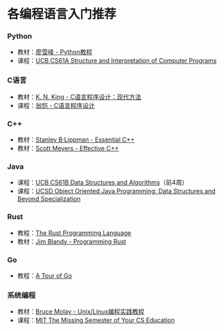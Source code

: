 # 各编程语言入门推荐

### Python

* 教材：[廖雪峰 - Python教程](https://www.liaoxuefeng.com/wiki/1016959663602400)
* 课程：[UCB CS61A Structure and Interpretation of Computer Programs](https://csdiy.wiki/%E7%BC%96%E7%A8%8B%E5%85%A5%E9%97%A8/Python/CS61A/)

### C语言

* 教材：[K. N. King - C语言程序设计：现代方法](https://book.douban.com/subject/4279678/)
* 课程：[翁恺 - C语言程序设计](https://www.bilibili.com/video/BV1dr4y1n7vA)

### C++

* 教材：[Stanley B·Lippman - Essential C++](https://book.douban.com/subject/24868427/)
* 教材：[Scott Meyers - Effective C++](https://book.douban.com/subject/5387403/)

### Java

* 课程：[UCB CS61B Data Structures and Algorithms](https://csdiy.wiki/%E6%95%B0%E6%8D%AE%E7%BB%93%E6%9E%84%E4%B8%8E%E7%AE%97%E6%B3%95/CS61B/#\_1)（前4周）&#x20;
* 课程：[UCSD Object Oriented Java Programming: Data Structures and Beyond Specialization](https://www.coursera.org/specializations/java-object-oriented#courses)

### Rust

* 教程：[The Rust Programming Language](https://doc.rust-lang.org/book/title-page.html)
* 教材：[Jim Blandy - Programming Rust](https://book.douban.com/subject/34973905/)

### Go

* 教程：[A Tour of Go](https://go.dev/tour/list)

### 系统编程

* 教材：[Bruce Molay - Unix/Linux编程实践教程](https://book.douban.com/subject/1219329/)
* 课程：[MIT The Missing Semester of Your CS Education](https://csdiy.wiki/%E7%BC%96%E7%A8%8B%E5%85%A5%E9%97%A8/MIT-Missing-Semester/)

